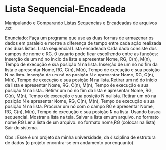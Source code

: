 # Lista Sequencial-Encadeada
Manipulando e Comparando Listas Sequencias e Encadeadas de arquivos .txt

Enunciado:
Faça um programa que use as duas formas de armazenar os dados em paralelo e mostre a diferença de tempo entre cada ação realizada nas duas listas.
Lista sequencial
Lista encadeada
Cada dado consiste dos campos de nome e RG.
O usuario pode ficar escolhendo entre as funções:
Inserção de um nó no início da lista e apresentar Nome, RG, C(n), M(n), Tempo de execução e sua posição N na lista.
Inserção de um nó no fim da lista e apresentar Nome, RG, C(n), M(n), Tempo de execução e sua posição N na lista.
Inserção de um nó na posição N e apresentar Nome, RG, C(n), M(n), Tempo de execução e sua posição N na lista.
Retirar um nó do início da lista e apresentar Nome, RG, C(n), M(n), Tempo de execução e sua posição N na lista..
Retirar um nó no fim da lista e apresentar Nome, RG, C(n), M(n), Tempo de execução e sua posição N na lista.
Retirar um nó na posição N e apresentar Nome, RG, C(n), M(n), Tempo de execução e sua posição N na lista.
Procurar um nó com o campo RG e apresentar Nome, RG, C(n), M(n), Tempo de execução e sua posição N na lista.
Usando busca sequencial.
Mostrar a lista na tela.
Salvar a lista em um arquivo.
no formato nome,RG
Ler a lista de um arquivo.
no formato nome,RG
(colocar na lista)
Sair do sistema.

Obs.: Esse é um projeto da minha universidade, da disciplina de estrutura de dados (o projeto encontra-se em andamento por enquanto)
